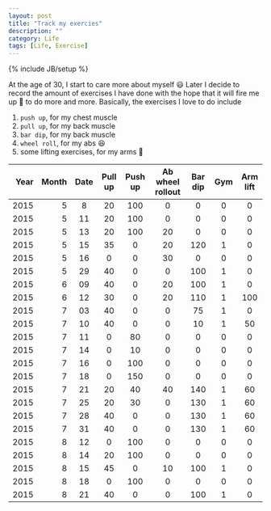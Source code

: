 ```yaml
---
layout: post
title: "Track my exercies"
description: ""
category: Life
tags: [Life, Exercise]
---
```

{% include JB/setup %}

<script type="text/javascript"
 src="http://cdn.mathjax.org/mathjax/latest/MathJax.js?config=TeX-AMS-MML_HTMLorMML">
</script>


At the age of 30, I start to care more about myself :smiley: Later I decide to record the amount of exercises I have done with the hope that it will fire me up :gun: to do more and more. Basically, the exercises I love to do include

1. `push up`, for my chest muscle
1. `pull up`, for my back muscle
1. `bar dip`, for my back muscle
1. `wheel roll`, for my abs :laughing:
1. some lifting exercises, for my arms :muscle:

| Year | Month | Date | Pull up | Push up | Ab wheel rollout | Bar dip | Gym | Arm lift| 
|--:|---:|:---:|:----:|:----:|:----:|:----:|:----:|:----:|
|2015|5|8 |20|100|0 |0  |0|0|
|2015|5|11|20|100|0 |0  |0|0|
|2015|5|13|20|100|20|0  |0|0|
|2015|5|15|35|0  |20|120|1|0|
|2015|5|16|0 |0  |30|0  |0|0|
|2015|5|29|40|0  |0 |100|1|0|
|2015|6|09|40|0  |20|100|1|0|
|2015|6|12|30|0  |20|110|1|100|
|2015|7|03|40|0  |0 |75 |1|0|
|2015|7|10|40|0  |0 |10 |1|50|
|2015|7|11|0|80  |0 |0 |0|0|
|2015|7|14|0|10  |0 |0 |0|0|
|2015|7|16|0|100 |0 |0 |0|0|
|2015|7|18|0|150 |0 |0 |0|0|
|2015|7|21|20|40 |40 |140 |1|60|
|2015|7|25|20|30 |0 |130 |1|60|
|2015|7|28|40|0 |0 |130 |1|60|
|2015|7|31|40|0 |0 |130 |1|60|
|2015|8|12|0|100 |0 |0 |0|0|
|2015|8|14|20|100 |0 |0 |0|0|
|2015|8|15|45|0 |10 |100 |1|0|
|2015|8|18|0|100 |0 |0 |0|0|
|2015|8|21|40|0 |0 |100 |1|0|






